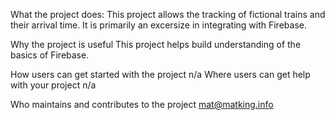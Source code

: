 What the project does:
    This project allows the tracking of fictional trains and their arrival time.  It is primarily an excersize in integrating with Firebase.

Why the project is useful
    This project helps build understanding of the basics of Firebase.

How users can get started with the project
    n/a
Where users can get help with your project
    n/a

Who maintains and contributes to the project
    mat@matking.info
